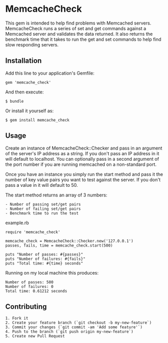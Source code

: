 # MemcacheCheck

  This gem is intended to help find problems with Memcached servers.
  MemcacheCheck runs a series of set and get commands against a Memcached
  server and validates the data returned. It also returns the benchmark
  time that it takes to run the get and set commands to help find slow
  responding servers.


## Installation

Add this line to your application's Gemfile:

    gem 'memcache_check'

And then execute:

    $ bundle

Or install it yourself as:

    $ gem install memcache_check


## Usage

Create an instance of MemcacheCheck::Checker and pass in an argument of
the server's IP address as a string. If you don't pass an IP address in it
will default to localhost.  You can optionally pass in a second argument of
the port number if you are running memcached on a non-standard port.

Once you have an instance you simply run the start method and pass it the
number of key value pairs you want to test against the server. If you don't
pass a value in it will default to 50.

The start method returns an array of 3 numbers:

    - Number of passing set/get pairs
    - Number of failing set/get pairs
    - Benchmark time to run the test

example.rb

    require 'memcache_check'

    memcache_check = MemcacheCheck::Checker.new('127.0.0.1')
    passes, fails, time = memcache_check.start(500)

    puts "Number of passes: #{passes}"
    puts "Number of failures: #{fails}"
    puts "Total time: #{time} seconds"

Running on my local machine this produces:

    Number of passes: 500
    Number of failures: 0
    Total time: 0.61212 seconds



## Contributing

    1. Fork it
    2. Create your feature branch (`git checkout -b my-new-feature`)
    3. Commit your changes (`git commit -am 'Add some feature'`)
    4. Push to the branch (`git push origin my-new-feature`)
    5. Create new Pull Request
